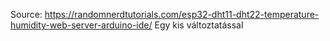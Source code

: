 Source: https://randomnerdtutorials.com/esp32-dht11-dht22-temperature-humidity-web-server-arduino-ide/
Egy kis változtatással
